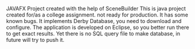 
JAVAFX Project created with the help of SceneBuilder
This is java project created for/as a college assignment. not ready for production.
It has some known bugs.
It implements Derby Database, you need to download and configure.
The application is developed on Eclipse, so you better run there to get exact results.
Yet there is no SQL query file to make database, in future will try to push it.
